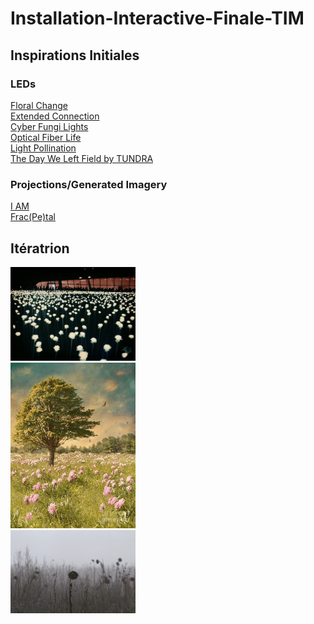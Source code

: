 # Installation-Interactive-Finale-TIM

## Inspirations Initiales

### LEDs

[Floral Change](https://www.youtube.com/watch?v=O7aoqr73o-k)<br>
[Extended Connection](https://www.youtube.com/watch?v=5LgKRbtj-ks&t=72s)<br>
[Cyber Fungi Lights](https://www.youtube.com/watch?v=wcF8yEt-Qic)<br>
[Optical Fiber Life](https://www.youtube.com/watch?v=bbErvzImDXI)<br>
[Light Pollination](https://www.youtube.com/watch?v=tMGpwLvLu9s)<br>
[The Day We Left Field by TUNDRA](https://wearetundra.org/dwlf)

### Projections/Generated Imagery

[I AM](https://www.youtube.com/watch?v=nMmDm6GS2LI)<br>
[Frac(Pe)tal](https://www.youtube.com/watch?v=XlaPyuwytlk)

## Itératrion

<img src="/img/led-flower-garden.jpg" alt="LED Flower Garden" width="200"/><br>
<img src="/img/tree-in-a-field-of-flowers.jpg" alt="Single Tree in a Field of Flowers" width="200"/><br>
<img src="/img/withered-nature.jpg" alt="Withered Nature" width="200"/>
